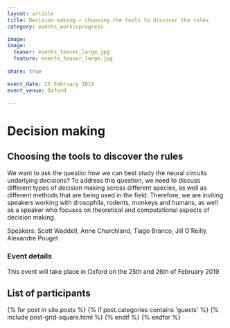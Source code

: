 ```yaml
---
layout: article
title: Decision making – choosing the tools to discover the rules
category: events_workinprogress

image:
image:
  teaser: events_teaser_large.jpg
  feature: events_teaser_large.jpg
  
share: true

event_date: 25 February 2019
event_venue: Oxford

---
```


# Decision making 
## Choosing the tools to discover the rules

We want to ask the questio: how we can best study the neural circuits underlying decisions?
 To address this question, we need to discuss different types of decision making across different
  species, as well as different methods that are being used in the field. Therefore,
   we are inviting speakers working with drosophila, rodents, monkeys and humans, as well
    as a speaker who focuses on theoretical and computational aspects of decision making.
    
    
Speakers: Scott Waddell, Anne Churchland, Tiago Branco, Jill O’Reilly, Alexandre Pouget

### Event details
This event will take place in Oxford on the 25th and 26th of February 2019

## List of participants
<div class="tiles-square" style="height: 700px;">
  {% for post in site.posts %}
    {% if post.categories contains 'guests' %}
    {% include post-grid-square.html %}
    {% endif %}
  {% endfor %}
</div><!-- /.tiles -->





